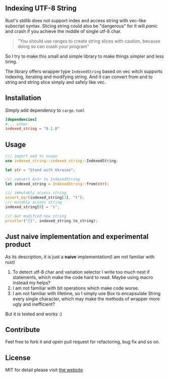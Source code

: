 
## Indexing UTF-8 String

Rust's stdlib does not support index and access string with vec-like subscript syntax.
Slicing string could also be "dangerous" for it will *panic* and crash if you achieve the middle of single utf-8 char.

 > "You should use ranges to create string slices with caution, because doing so can crash your program"  
    
So I try to make this small and simple library  to make things simpler and less tiring.

The library offers wrapper type `IndexedString` based on vec witch supports indexing, iterating and modifying string.
And it can convert from and to string and string slice simply and safely like vec.

## Installation

Simply add dependency to `cargo.toml`

```toml
[dependencies]
#... other
indexed_string = "0.1.0"
```

## Usage

```rust
/// import mod to scope
use indexed_string::indexed_string::IndexedString;

let str = "Stand with Ukraine";

/// convert &str to IndexedString
let indexed_string = IndexedString::from(str);

/// immutably access string
assert_eq!(indexed_string[1], "t");
/// mutably access string 
indexed_string[0] = "s";

/// Get modified new string
println!("{}", indexed_string.to_string);

```

## Just naive implementation and experimental product

As its description, it is just a __naive__ implementation(I am not familiar with rust)

1. To detect utf-8 char and variation selector I write too much nest if statements, which make the code hard to read. Maybe using macro instead my helps?
2. I am not familiar with bit operations which make code worse.
3. I am not familiar with lifetime, so I simply use Box<String> to encapsulate String every single character, which may make the methods of wrapper more ugly and inefficient?

But it is tested and works :)

## Contribute

Feel free to fork it and open pull request for refactoring, bug fix and so on.

## License
MIT
for detail please visit [the website](https://opensource.org/licenses/MIT)

